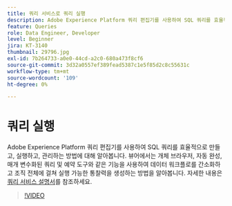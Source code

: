 ```yaml
---
title: 쿼리 서비스로 쿼리 실행
description: Adobe Experience Platform 쿼리 편집기를 사용하여 SQL 쿼리를 효율적으로 만들고, 실행하고, 관리하는 방법에 대해 알아봅니다. 뷰어에서는 개체 브라우저, 자동 완성, 매개 변수화된 쿼리 및 예약 도구와 같은 기능을 사용하여 데이터 워크플로를 간소화하고 조직 전체에 걸쳐 실행 가능한 통찰력을 생성하는 방법을 알아봅니다.
feature: Queries
role: Data Engineer, Developer
level: Beginner
jira: KT-3140
thumbnail: 29796.jpg
exl-id: 7b264733-a0e0-44cd-a2c0-680a473f8cf6
source-git-commit: 3d32a0557ef389fead5387c1e5f85d2c8c55631c
workflow-type: tm+mt
source-wordcount: '109'
ht-degree: 0%

---
```


# 쿼리 실행

Adobe Experience Platform 쿼리 편집기를 사용하여 SQL 쿼리를 효율적으로 만들고, 실행하고, 관리하는 방법에 대해 알아봅니다. 뷰어에서는 개체 브라우저, 자동 완성, 매개 변수화된 쿼리 및 예약 도구와 같은 기능을 사용하여 데이터 워크플로를 간소화하고 조직 전체에 걸쳐 실행 가능한 통찰력을 생성하는 방법을 알아봅니다. 자세한 내용은 [쿼리 서비스 설명서](https://experienceleague.adobe.com/en/docs/experience-platform/query/home)를 참조하세요.

>[!VIDEO](https://video.tv.adobe.com/v/29796?learn=on&enablevpops)

